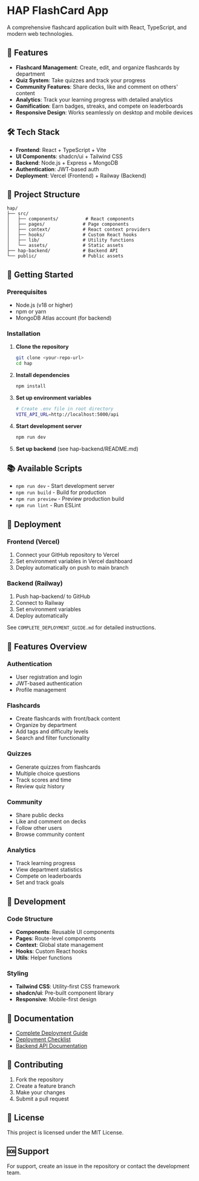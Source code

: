 # HAP FlashCard App

A comprehensive flashcard application built with React, TypeScript, and modern web technologies.

## 🚀 Features

- **Flashcard Management**: Create, edit, and organize flashcards by department
- **Quiz System**: Take quizzes and track your progress
- **Community Features**: Share decks, like and comment on others' content
- **Analytics**: Track your learning progress with detailed analytics
- **Gamification**: Earn badges, streaks, and compete on leaderboards
- **Responsive Design**: Works seamlessly on desktop and mobile devices

## 🛠️ Tech Stack

- **Frontend**: React + TypeScript + Vite
- **UI Components**: shadcn/ui + Tailwind CSS
- **Backend**: Node.js + Express + MongoDB
- **Authentication**: JWT-based auth
- **Deployment**: Vercel (Frontend) + Railway (Backend)

## 📁 Project Structure

```
hap/
├── src/
│   ├── components/          # React components
│   ├── pages/              # Page components
│   ├── context/            # React context providers
│   ├── hooks/              # Custom React hooks
│   ├── lib/                # Utility functions
│   └── assets/             # Static assets
├── hap-backend/            # Backend API
└── public/                 # Public assets
```

## 🚀 Getting Started

### Prerequisites

- Node.js (v18 or higher)
- npm or yarn
- MongoDB Atlas account (for backend)

### Installation

1. **Clone the repository**
   ```bash
   git clone <your-repo-url>
   cd hap
   ```

2. **Install dependencies**
   ```bash
   npm install
   ```

3. **Set up environment variables**
   ```bash
   # Create .env file in root directory
   VITE_API_URL=http://localhost:5000/api
   ```

4. **Start development server**
   ```bash
   npm run dev
   ```

5. **Set up backend** (see hap-backend/README.md)

## 📚 Available Scripts

- `npm run dev` - Start development server
- `npm run build` - Build for production
- `npm run preview` - Preview production build
- `npm run lint` - Run ESLint

## 🚀 Deployment

### Frontend (Vercel)
1. Connect your GitHub repository to Vercel
2. Set environment variables in Vercel dashboard
3. Deploy automatically on push to main branch

### Backend (Railway)
1. Push hap-backend/ to GitHub
2. Connect to Railway
3. Set environment variables
4. Deploy automatically

See `COMPLETE_DEPLOYMENT_GUIDE.md` for detailed instructions.

## 🎯 Features Overview

### Authentication
- User registration and login
- JWT-based authentication
- Profile management

### Flashcards
- Create flashcards with front/back content
- Organize by department
- Add tags and difficulty levels
- Search and filter functionality

### Quizzes
- Generate quizzes from flashcards
- Multiple choice questions
- Track scores and time
- Review quiz history

### Community
- Share public decks
- Like and comment on decks
- Follow other users
- Browse community content

### Analytics
- Track learning progress
- View department statistics
- Compete on leaderboards
- Set and track goals

## 🔧 Development

### Code Structure
- **Components**: Reusable UI components
- **Pages**: Route-level components
- **Context**: Global state management
- **Hooks**: Custom React hooks
- **Utils**: Helper functions

### Styling
- **Tailwind CSS**: Utility-first CSS framework
- **shadcn/ui**: Pre-built component library
- **Responsive**: Mobile-first design

## 📖 Documentation

- [Complete Deployment Guide](COMPLETE_DEPLOYMENT_GUIDE.md)
- [Deployment Checklist](DEPLOYMENT_CHECKLIST.md)
- [Backend API Documentation](hap-backend/README.md)

## 🤝 Contributing

1. Fork the repository
2. Create a feature branch
3. Make your changes
4. Submit a pull request

## 📄 License

This project is licensed under the MIT License.

## 🆘 Support

For support, create an issue in the repository or contact the development team.
